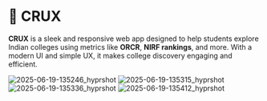 # 🧠 CRUX

**CRUX** is a sleek and responsive web app designed to help students explore Indian colleges using metrics like **ORCR**, **NIRF rankings**, and more. With a modern UI and simple UX, it makes college discovery engaging and efficient.

![2025-06-19-135246_hyprshot](https://github.com/user-attachments/assets/41b8030b-0cf7-484b-8cde-403e312800b0)
![2025-06-19-135315_hyprshot](https://github.com/user-attachments/assets/c85a600d-35fa-4675-9010-a4c6fa31cfbc)
![2025-06-19-135336_hyprshot](https://github.com/user-attachments/assets/6a990d79-f652-42bb-bd7e-0a951c3463c2)
![2025-06-19-135412_hyprshot](https://github.com/user-attachments/assets/144db8cd-b6c3-4fbf-a658-b3fc166f45d4)
